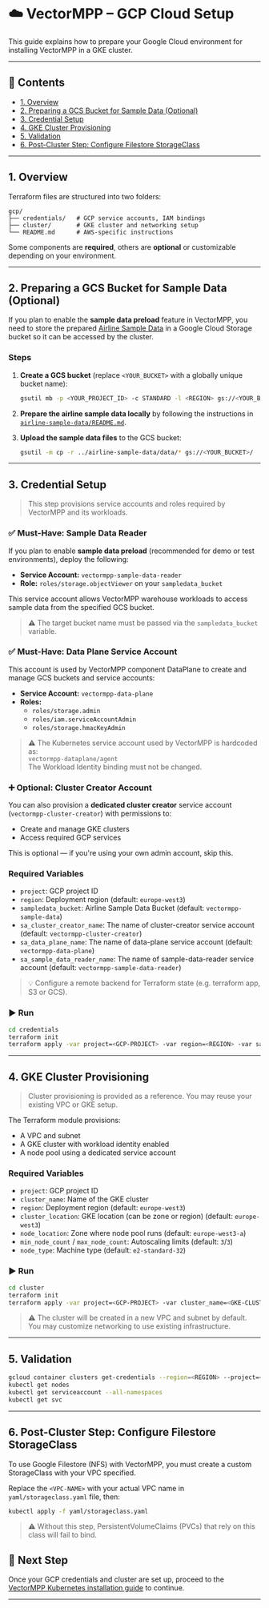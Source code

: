 # ☁️ VectorMPP – GCP Cloud Setup

This guide explains how to prepare your Google Cloud environment for installing VectorMPP in a GKE cluster.

---

## 📌 Contents

- [1. Overview](#1-overview)
- [2. Preparing a GCS Bucket for Sample Data (Optional)](#2-preparing-a-gcs-bucket-for-sample-data-optional)
- [3. Credential Setup](#3-credential-setup)
- [4. GKE Cluster Provisioning](#4-gke-cluster-provisioning)
- [5. Validation](#5-validation)
- [6. Post-Cluster Step: Configure Filestore StorageClass](#6-post-cluster-step-configure-filestore-storageclass)

---

## 1. Overview

Terraform files are structured into two folders:

```
gcp/
├── credentials/   # GCP service accounts, IAM bindings
├── cluster/       # GKE cluster and networking setup
└── README.md      # AWS-specific instructions
```

Some components are **required**, others are **optional** or customizable depending on your environment.

---

## 2. Preparing a GCS Bucket for Sample Data (Optional)

If you plan to enable the **sample data preload** feature in VectorMPP, you need to store the prepared
[Airline Sample Data](../airline-sample-data/README.md) in a Google Cloud Storage bucket so it can be accessed by the cluster.

### Steps

1. **Create a GCS bucket** (replace `<YOUR_BUCKET>` with a globally unique bucket name):
   ```bash
   gsutil mb -p <YOUR_PROJECT_ID> -c STANDARD -l <REGION> gs://<YOUR_BUCKET>/
   ```

2. **Prepare the airline sample data locally** by following the instructions in
   [`airline-sample-data/README.md`](../airline-sample-data/README.md).

3. **Upload the sample data files** to the GCS bucket:
   ```bash
   gsutil -m cp -r ../airline-sample-data/data/* gs://<YOUR_BUCKET>/
   ```

---

## 3. Credential Setup

> This step provisions service accounts and roles required by VectorMPP and its workloads.

### ✅ Must-Have: Sample Data Reader

If you plan to enable **sample data preload** (recommended for demo or test environments), deploy the following:

- **Service Account:** `vectormpp-sample-data-reader`
- **Role:** `roles/storage.objectViewer` on your `sampledata_bucket`

This service account allows VectorMPP warehouse workloads to access sample data from the specified GCS bucket.

> ⚠️ The target bucket name must be passed via the `sampledata_bucket` variable.

### ✅ Must-Have: Data Plane Service Account

This account is used by VectorMPP component DataPlane to create and manage GCS buckets and service accounts:

- **Service Account:** `vectormpp-data-plane`
- **Roles:**
  - `roles/storage.admin`
  - `roles/iam.serviceAccountAdmin`
  - `roles/storage.hmacKeyAdmin`

> ⚠️ The Kubernetes service account used by VectorMPP is hardcoded as:  
> `vectormpp-dataplane/agent`  
> The Workload Identity binding must not be changed.

### ➕ Optional: Cluster Creator Account

You can also provision a **dedicated cluster creator** service account (`vectormpp-cluster-creator`) with permissions to:

- Create and manage GKE clusters
- Access required GCP services

This is optional — if you're using your own admin account, skip this.

### Required Variables

- `project`: GCP project ID
- `region`: Deployment region (default: `europe-west3`)
- `sampledata_bucket`: Airline Sample Data Bucket (default: `vectormpp-sample-data`)
- `sa_cluster_creator_name`: The name of cluster-creator service account (default: `vectormpp-cluster-creator`)
- `sa_data_plane_name`: The name of data-plane service account (default: `vectormpp-data-plane`)
- `sa_sample_data_reader_name`: The name of sample-data-reader service account (default: `vectormpp-sample-data-reader`)

> 💡 Configure a remote backend for Terraform state (e.g. terraform app, S3 or GCS).

### ▶️ Run

```bash
cd credentials
terraform init
terraform apply -var project=<GCP-PROJECT> -var region=<REGION> -var sampledata_bucket=<SAMPLE-DATA-BUCKET-NAME> -var sa_cluster_creator_name=<CLUSTER-CREATOR-SA-NAME> -var sa_data_plane_name=<DATAPLANE-SA-NAME> -var sa_sample_data_reader_name=<SAMPLEDATA-READER-SA-NAME>
```

---

## 4. GKE Cluster Provisioning

> Cluster provisioning is provided as a reference. You may reuse your existing VPC or GKE setup.

The Terraform module provisions:

- A VPC and subnet
- A GKE cluster with workload identity enabled
- A node pool using a dedicated service account

### Required Variables

- `project`: GCP project ID
- `cluster_name`: Name of the GKE cluster
- `region`: Deployment region (default: `europe-west3`)
- `cluster_location`: GKE location (can be zone or region) (default: `europe-west3`)
- `node_location`: Zone where node pool runs (default: `europe-west3-a`)
- `min_node_count` / `max_node_count`: Autoscaling limits (default: `3`/`3`)
- `node_type`: Machine type (default: `e2-standard-32`)

### ▶️ Run

```bash
cd cluster
terraform init
terraform apply -var project=<GCP-PROJECT> -var cluster_name=<GKE-CLUSTER-NAME> -var region=<REGION> -var cluster_location=<GKE-LOCATION> -var node_location=<GKE-NODE-LOCATION> -var min_node_count=<GKE-MIN-NODE-COUNT> -var max_node_count=<GKE-MAX-NODE-COUNT> -var node_type=<GKE-NODE-TYPE>
```

> ⚠️ The cluster will be created in a new VPC and subnet by default. You may customize networking to use existing infrastructure.

---

## 5. Validation

```bash
gcloud container clusters get-credentials --region=<REGION> --project=<GCP-PROJECT> <GKE-CLUSTER-NAME>
kubectl get nodes
kubectl get serviceaccount --all-namespaces
kubectl get svc
```

---

## 6. Post-Cluster Step: Configure Filestore StorageClass

To use Google Filestore (NFS) with VectorMPP, you must create a custom StorageClass with your VPC specified.

Replace the `<VPC-NAME>` with your actual VPC name in `yaml/storageclass.yaml` file, then:

```bash
kubectl apply -f yaml/storageclass.yaml
```

> ⚠️  Without this step, PersistentVolumeClaims (PVCs) that rely on this class will fail to bind.

## 🔗 Next Step

Once your GCP credentials and cluster are set up, proceed to the [VectorMPP Kubernetes installation guide](#) to continue.

---

